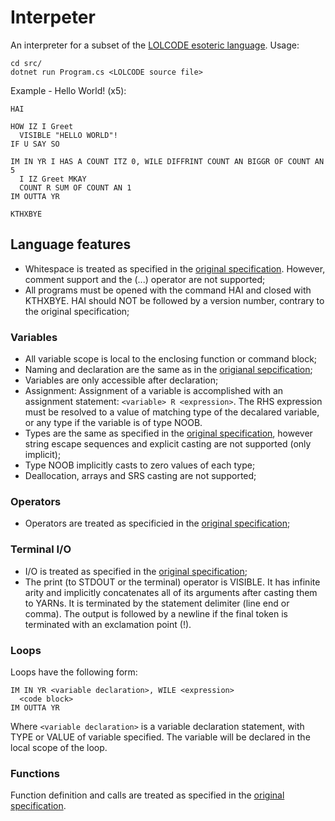 # Interpeter
An interpreter for a subset of the [LOLCODE esoteric language](http://www.lolcode.org/).
Usage:
```
cd src/
dotnet run Program.cs <LOLCODE source file>
```
Example - Hello World! (x5):
```
HAI

HOW IZ I Greet 
  VISIBLE "HELLO WORLD"!
IF U SAY SO

IM IN YR I HAS A COUNT ITZ 0, WILE DIFFRINT COUNT AN BIGGR OF COUNT AN 5 
  I IZ Greet MKAY
  COUNT R SUM OF COUNT AN 1
IM OUTTA YR

KTHXBYE
```

## Language features
- Whitespace is treated as specified in the [original specification](https://github.com/justinmeza/lolcode-spec/blob/master/v1.3/lolcode-spec-v1.3.md#whitespace). However, comment support and the (...) operator are not supported;
- All programs must be opened with the command HAI and closed with KTHXBYE. HAI should NOT be followed by a version number, contrary to the original specification;

### Variables 
- All variable scope is local to the enclosing function or command block;
- Naming and declaration are the same as in the [origianal sepcification](https://github.com/justinmeza/lolcode-spec/blob/master/v1.3/lolcode-spec-v1.3.md#naming);
- Variables are only accessible after declaration;
- Assignment: Assignment of a variable is accomplished with an assignment statement: ```<variable> R <expression>```. The RHS expression must be resolved to a value of matching type of the decalared variable, or any type if the variable is of type NOOB.
- Types are the same as specified in the [original specification](https://github.com/justinmeza/lolcode-spec/blob/master/v1.3/lolcode-spec-v1.3.md#types), however string escape sequences and explicit casting are not supported (only implicit);
- Type NOOB implicitly casts to zero values of each type;
- Deallocation, arrays and SRS casting are not supported;

### Operators
- Operators are treated as specificied in the [original specification](https://github.com/justinmeza/lolcode-spec/blob/master/v1.3/lolcode-spec-v1.3.md#operators);

### Terminal I/O
- I/O is treated as specified in the [original specification](https://github.com/justinmeza/lolcode-spec/blob/master/v1.3/lolcode-spec-v1.3.md#inputoutput);
- The print (to STDOUT or the terminal) operator is VISIBLE. It has infinite arity and implicitly concatenates all of its arguments after casting them to YARNs. It is terminated by the statement delimiter (line end or comma). The output is followed by a newline if the final token is terminated with an exclamation point (!).

### Loops
Loops have the following form:
```
IM IN YR <variable declaration>, WILE <expression>
  <code block>
IM OUTTA YR 
```
Where ```<variable declaration>``` is a variable declaration statement, with TYPE or VALUE of variable specified. The variable will be declared in the local scope of the loop. 

### Functions
Function definition and calls are treated as specified in the [original specification](https://github.com/justinmeza/lolcode-spec/blob/master/v1.3/lolcode-spec-v1.3.md#functions).
